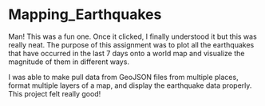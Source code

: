 # Mapping_Earthquakes

Man! This was a fun one. Once it clicked, I finally understood it but this was really neat. The purpose of this assignment was to plot all the earthquakes that have occurred in the last 7 days onto a world map and visualize the magnitude of them in different ways. 

I was able to make pull data from GeoJSON files from multiple places, format multiple layers of a map, and display the earthquake data properly. This project felt really good!
